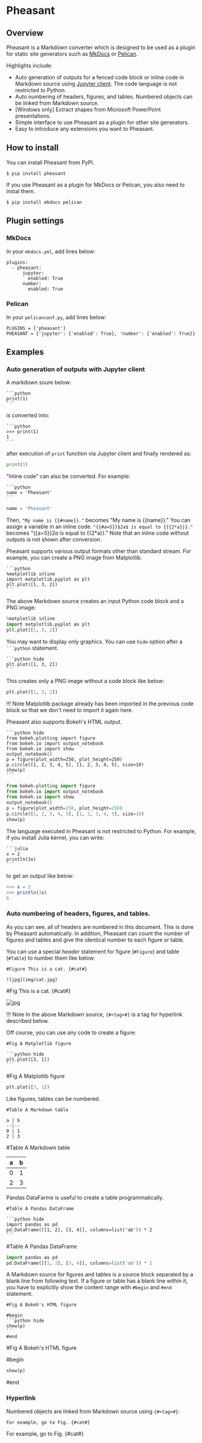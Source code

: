 # Pheasant

## Overview

Pheasant is a Markdown converter which is designed to be used as a plugin for static site generators such as [MkDocs](http://www.mkdocs.org/) or [Pelican](http://docs.getpelican.com/en/stable/).

Highlights include:

+ Auto generation of outputs for a fenced code block or inline code in Markdown source using [Jupyter client](https://jupyter-client.readthedocs.io/en/stable/). The code language is not restricted to Python.
+ Auto numbering of headers, figures, and tables. Numbered objects can be linked from Markdown source.
+ [Windows only] Extract shapes from Microsoft PowerPoint presentations.
+ Simple interface to use Pheasant as a plugin for other site generators.
+ Easy to introduce any extensions you want to Pheasant.


## How to install

You can install Pheasant from PyPI.

~~~
$ pip install pheasant
~~~

If you use Pheasant as a plugin for MkDocs or Pelican, you also need to instal them.

~~~
$ pip install mkdocs pelican
~~~

## Plugin settings

### MkDocs

In your `mkdocs.yml`, add lines below:

~~~
plugins:
  - pheasant:
      jupyter:
        enabled: True
      number:
        enabled: True
~~~

### Pelican

In your `pelicanconf.py`, add lines below:

~~~
PLUGINS = ['pheasant']
PHEASANT = {'jupyter': {'enabled': True}, 'number': {'enabled': True}}
~~~

## Examples

### Auto generation of outputs with Jupyter client

A markdown soure below:

~~~
```python
print(1)
```
~~~

is converted into:

~~~
```python
>>> print(1)
1
```
~~~

after execution of `print` function via Jupyter client and finally rendered as:

```python
print(1)
```

"Inline code" can also be converted. For example:

~~~
```python
name = 'Pheasant'
```
~~~

```python hide
name = 'Pheasant'
```

Then, `"My name is {{#name}}."` becomes "My name is {{name}}." You can assign a variable in an inline code. `"{{#a=5}}$2a$ is equal to {{{2*a}}}."` becomes "{{a=5}}$2a$ is equal to {{2*a}}." Note that an inline code without outputs is not shown after conversion.

Pheasant supports various output formats other than standard stream. For example, you can create a PNG image from Matplotlib.

~~~
```python
%matplotlib inline
import matplotlib.pyplot as plt
plt.plot([1, 3, 2])
```
~~~

The above Markdown source creates an input Python code block and a PNG image:

```python
%matplotlib inline
import matplotlib.pyplot as plt
plt.plot([1, 3, 2])
```

You may want to display only graphics. You can use `hide` option after a ```` ```python ```` statement.

~~~
```python hide
plt.plot([1, 3, 2])
```
~~~

This creates only a PNG image without a code block like below:

```python hide
plt.plot([1, 3, 2])
```

!!! Note
    Matplotlib package already has been imported in the previous code block so that we don't need to import it again here.

Pheasant also supports Bokeh's HTML output.

~~~
```python hide
from bokeh.plotting import figure
from bokeh.io import output_notebook
from bokeh.io import show
output_notebook()
p = figure(plot_width=250, plot_height=250)
p.circle([1, 2, 3, 4, 5], [1, 2, 3, 4, 5], size=10)
show(p)
```
~~~

```python hide
from bokeh.plotting import figure
from bokeh.io import output_notebook
from bokeh.io import show
output_notebook()
p = figure(plot_width=250, plot_height=250)
p.circle([1, 2, 3, 4, 5], [1, 2, 3, 4, 5], size=10)
show(p)
```

The language executed in Pheasant is not restricted to Python. For example,
if you install Julia kernel, you can write:

~~~
```julia
x = 2
println(3x)
```
~~~

to get an output like below:


```julia
>>> x = 2
>>> println(3x)
6
```

### Auto numbering of headers, figures, and tables.

As you can see, all of headers are numbered in this document. This is done by Pheasant automatically. In addition, Pheasant can count the number of figures and tables and give the identical number to each figure or table.

You can use a special *header* statement for figure (`#Figure`) and table (`#Table`) to number them like below:

~~~
#Figure This is a cat. {#cat#}

![jpg](img/cat.jpg)
~~~

#Fig This is a cat. {#cat#}

![jpg](img/cat.jpg)

!!! Note
    In the above Markdown source, `{#<tag>#}` is a tag for hyperlink described below.

Off course, you can use any code to create a figure:

~~~
#Fig A Matplotlib figure

```python hide
plt.plot([3, 1])
```
~~~

#Fig A Matplotlib figure

```python hide
plt.plot([3, 1])
```

Like figures, tables can be numbered.

~~~
#Table A Markdown table

a | b
--|--
0 | 1
2 | 3
~~~

#Table A Markdown table

a | b
--|--
0 | 1
2 | 3

Pandas DataFarme is useful to create a table programmatically.

~~~
#Table A Pandas DataFrame

```python hide
import pandas as pd
pd.DataFrame([[1, 2], [3, 4]], columns=list('ab')) * 2
```
~~~


#Table A Pandas DataFrame

```python hide
import pandas as pd
pd.DataFrame([[1, 2], [3, 4]], columns=list('ab')) * 2
```

A Markdown source for figures and tables is a source block separated by a blank line from following text. If a figure or table has a blank line within it, you have to explicitly show the content range with `#begin` and `#end` statement.

~~~
#Fig A Bokeh's HTML figure

#begin
```python hide
show(p)
```
#end
~~~

#Fig A Bokeh's HTML figure

#begin
```python hide
show(p)
```
#end

### Hyperlink

Numbered objects are linked from Markdown source using `{#<tag>#}`:

~~~
For example, go to Fig. {#cat#}
~~~

For example, go to Fig. {#cat#}
